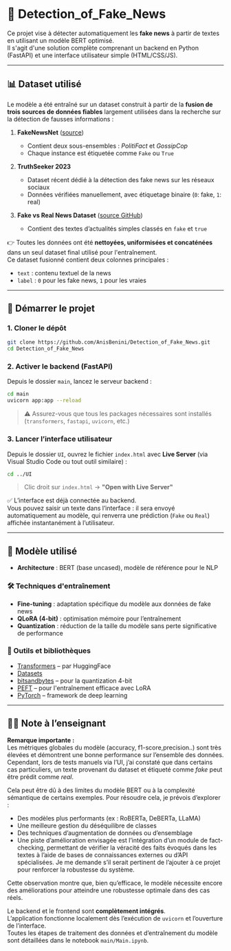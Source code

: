 
# 📰 Detection_of_Fake_News

Ce projet vise à détecter automatiquement les **fake news** à partir de textes en utilisant un modèle BERT optimisé.  
Il s'agit d'une solution complète comprenant un backend en Python (FastAPI) et une interface utilisateur simple (HTML/CSS/JS).

---

## 📊 Dataset utilisé

Le modèle a été entraîné sur un dataset construit à partir de la **fusion de trois sources de données fiables** largement utilisées dans la recherche sur la détection de fausses informations :

1. **FakeNewsNet** ([source](https://github.com/KaiDMML/FakeNewsNet))  
   - Contient deux sous-ensembles : *PolitiFact* et *GossipCop*  
   - Chaque instance est étiquetée comme `Fake` ou `True`

2. **TruthSeeker 2023**  
   - Dataset récent dédié à la détection des fake news sur les réseaux sociaux  
   - Données vérifiées manuellement, avec étiquetage binaire (`0`: fake, `1`: real)

3. **Fake vs Real News Dataset** ([source GitHub](https://github.com/HNDeshanSamarathunga/FakeNewsDetection))  
   - Contient des textes d’actualités simples classés en `fake` et `true`

👉 Toutes les données ont été **nettoyées, uniformisées et concaténées** dans un seul dataset final utilisé pour l'entraînement.  
Ce dataset fusionné contient deux colonnes principales :

- `text` : contenu textuel de la news  
- `label` : `0` pour les fake news, `1` pour les vraies

---

## 🚀 Démarrer le projet

### 1. Cloner le dépôt

```bash
git clone https://github.com/AnisBenini/Detection_of_Fake_News.git 
cd Detection_of_Fake_News
```

### 2. Activer le backend (FastAPI)

Depuis le dossier `main`, lancez le serveur backend :

```bash
cd main
uvicorn app:app --reload
```

> ⚠️ Assurez-vous que tous les packages nécessaires sont installés (`transformers`, `fastapi`, `uvicorn`, etc.)

### 3. Lancer l’interface utilisateur

Depuis le dossier `UI`, ouvrez le fichier `index.html` avec **Live Server** (via Visual Studio Code ou tout outil similaire) :

```bash
cd ../UI
```

> Clic droit sur `index.html` → **"Open with Live Server"**

✅ L’interface est déjà connectée au backend.  
Vous pouvez saisir un texte dans l’interface : il sera envoyé automatiquement au modèle, qui renverra une prédiction (`Fake` ou `Real`) affichée instantanément à l’utilisateur.

---

## 🧠 Modèle utilisé

- **Architecture** : BERT (base uncased), modèle de référence pour le NLP

### 🛠️ Techniques d'entraînement

- **Fine-tuning** : adaptation spécifique du modèle aux données de fake news  
- **QLoRA (4-bit)** : optimisation mémoire pour l’entraînement  
- **Quantization** : réduction de la taille du modèle sans perte significative de performance

### 🧰 Outils et bibliothèques

- [Transformers](https://huggingface.co/docs/transformers/index) – par HuggingFace  
- [Datasets](https://huggingface.co/docs/datasets/)  
- [bitsandbytes](https://github.com/TimDettmers/bitsandbytes) – pour la quantization 4-bit  
- [PEFT](https://github.com/huggingface/peft) – pour l'entraînement efficace avec LoRA  
- [PyTorch](https://pytorch.org/) – framework de deep learning

---

## 👨‍🏫 Note à l’enseignant

**Remarque importante :**  
Les métriques globales du modèle (accuracy, f1-score,precision..) sont très élevées et démontrent une bonne performance sur l’ensemble des données.  
Cependant, lors de tests manuels via l’UI, j’ai constaté que dans certains cas particuliers, un texte provenant du dataset et étiqueté comme *fake* peut être prédit comme *real*.  

Cela peut être dû à des limites du modèle BERT ou à la complexité sémantique de certains exemples. Pour résoudre cela, je prévois d’explorer :

- Des modèles plus performants (ex : RoBERTa, DeBERTa, LLaMA)
- Une meilleure gestion du déséquilibre de classes
- Des techniques d’augmentation de données ou d’ensemblage
- Une piste d’amélioration envisagée est l’intégration d’un module de fact-checking, permettant de vérifier la véracité des faits évoqués dans les textes à l’aide de bases de connaissances externes ou d’API spécialisées. Je me demande s’il serait pertinent de l’ajouter à ce projet pour renforcer la robustesse du système.

Cette observation montre que, bien qu’efficace, le modèle nécessite encore des améliorations pour atteindre une robustesse optimale dans des cas réels.

Le backend et le frontend sont **complètement intégrés**.  
L’application fonctionne localement dès l’exécution de `uvicorn` et l’ouverture de l’interface.  
Toutes les étapes de traitement des données et d’entraînement du modèle sont détaillées dans le notebook `main/Main.ipynb`.
